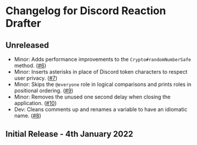 # Changelog for Discord Reaction Drafter

## Unreleased

-   Minor: Adds performance improvements to the `Crypto#randomNumberSafe` method. ([#6](https://github.com/PokimaneSafety/discord-reaction-drafter/pull/6))
-   Minor: Inserts asterisks in place of Discord token characters to respect user privacy. ([#7](https://github.com/PokimaneSafety/discord-reaction-drafter/pull/7))
-   Minor: Skips the `@everyone` role in logical comparisons and prints roles in positional ordering. ([#9](https://github.com/PokimaneSafety/discord-reaction-drafter/pull/9))
-   Minor: Removes the unused one second delay when closing the application. ([#10](https://github.com/PokimaneSafety/discord-reaction-drafter/pull/10))
-   Dev: Cleans comments up and renames a variable to have an idiomatic name. ([#8](https://github.com/PokimaneSafety/discord-reaction-drafter/pull/8))

## Initial Release - 4th January 2022
